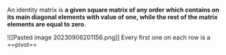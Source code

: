 An identity matrix is **a given square matrix of any order which contains on its main diagonal elements with value of one, while the rest of the matrix elements are equal to zero**.

![[Pasted image 20230906201156.png]]
Every first one on each row is a ==pivot==

